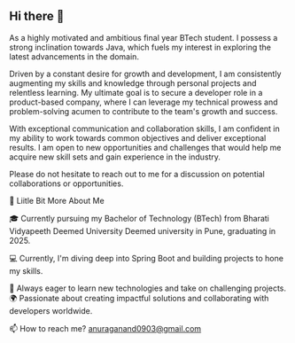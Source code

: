 ## Hi there 👋

<!--
**Anurag990/Anurag990** is a ✨ _special_ ✨ repository because its `README.md` (this file) appears on your GitHub profile.

Here are some ideas to get you started:

- 🔭 I’m currently working on ...
- 🌱 I’m currently learning ...
- 👯 I’m looking to collaborate on ...
- 🤔 I’m looking for help with ...
- 💬 Ask me about ...
- 📫 How to reach me: ...
- 😄 Pronouns: ...
- ⚡ Fun fact: ...
-->
As a highly motivated and ambitious final year BTech student. I possess a strong inclination towards Java, which fuels my interest in exploring the latest advancements in the domain.

Driven by a constant desire for growth and development, I am consistently augmenting my skills and knowledge through personal projects and relentless learning. My ultimate goal is to secure a developer role in a product-based company, where I can leverage my technical prowess and problem-solving acumen to contribute to the team's growth and success.

With exceptional communication and collaboration skills, I am confident in my ability to work towards common objectives and deliver exceptional results. I am open to new opportunities and challenges that would help me acquire new skill sets and gain experience in the industry.

Please do not hesitate to reach out to me for a discussion on potential collaborations or opportunities.      

💫 Liitle Bit More About Me

🎓 Currently pursuing my Bachelor of Technology (BTech) from Bharati Vidyapeeth Deemed University Deemed university in Pune, graduating in 2025.

💻 Currently, I'm diving deep into Spring Boot and building projects to hone my skills.

🌱 Always eager to learn new technologies and take on challenging projects. 🌍 Passionate about creating impactful solutions and collaborating with developers worldwide.

📫 How to reach me? anuraganand0903@gmail.com



